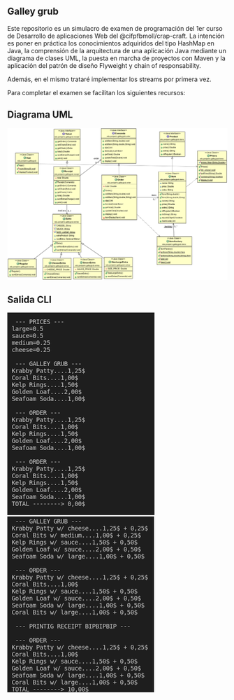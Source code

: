 ## Galley grub

Este repositorio es un simulacro de examen de programación del 1er curso de Desarrollo de aplicaciones Web del @cifpfbmoll/crap-craft. La intención es poner en práctica los conocimientos adquiridos del tipo HashMap en Java, la comprensión de la arquitectura de una aplicación Java mediante un diagrama de clases UML, la puesta en marcha de proyectos con Maven y la aplicación del patrón de diseño Flyweight y chain of responsability.

Además, en el mismo trataré implementar los streams por primera vez.

Para completar el examen se facilitan los siguientes recursos:

## Diagrama UML

![diagrama](/diagrama_clases_UML.png)

## Salida CLI

![cli1](/CLI_01.png)
![cli2](/CLI_02.png)

